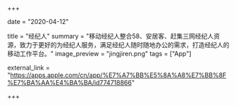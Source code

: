 +++

date = "2020-04-12"

title = "经纪人"
summary = "移动经纪人整合58、安居客、赶集三网经纪人资源，致力于更好的为经纪人服务，满足经纪人随时随地办公的需求，打造经纪人的移动工作平台。"
image_preview = "jingjiren.png"
tags = ["App"]

external_link = "https://apps.apple.com/cn/app/%E7%A7%BB%E5%8A%A8%E7%BB%8F%E7%BA%AA%E4%BA%BA/id774718866"

+++
